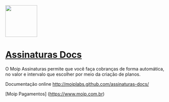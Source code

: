 <a href="http://site.moip.com.br/assinaturas" target="_blank">
  <img src="http://moiplabs.github.com/assinaturas-docs/img/palheta_assinaturas.png" width="100px">
</a>

# [Assinaturas Docs](http://moiplabs.github.com/assinaturas-docs/)

O Moip Assinaturas permite que você faça cobranças de forma automática, no valor e intervalo que escolher por meio da criação de planos.

Documentação online http://moiplabs.github.com/assinaturas-docs/

[Moip Pagamentos] (https://www.moip.com.br)